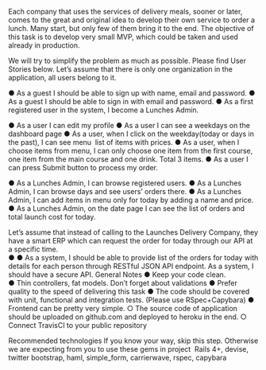 Each company that uses the services of delivery meals, sooner or later, comes to the great and 
original idea to develop their own service to order a lunch. Many start, but only few of them bring 
it to the end. The objective of this task is to develop very small MVP, which could be taken and 
used already in production. 
 
We will try to simplify the problem as much as possible. Please find User Stories below. Let’s 
assume that there is only one organization in the application, all users belong to it. 
 
● As a guest I should be able to sign up with name, email and password. 
● As a guest I should be able to sign in with email and password. 
● As a first registered user in the system, I become a Lunches Admin. 
 
● As a user I can edit my profile 
● As a user I can see a weekdays on the dashboard page 
● As a user, when I click on the weekday(today or days in the past), I can see menu ­ list 
of items with prices. 
● As a user, when I choose items from menu, I can only choose one item from the first 
course, one item from the main course and one drink. Total 3 items. 
● As a user I can press Submit button to process my order. 
 
● As a Lunches Admin, I can browse registered users. 
● As a Lunches Admin, I can browse days and see users’ orders there. 
● As a Lunches Admin, I can add items in menu only for today by adding a name and 
price. 
● As a Lunches Admin, on the date page I can see the list of orders and total launch cost 
for today.  
 
Let’s assume that instead of calling to the Launches Delivery Company, they have a smart ERP 
which can request the order for today through our API at a specific time.  
 ●
●
As a system, I should be able to provide list of the orders for today with details for each 
person through RESTful JSON API endpoint. 
As a system, I should have a secure API. 
General Notes
● Keep your code clean.  
● Thin controllers, fat models. Don’t forget about validations 
● Prefer quality to the speed of delivering this task 
● The code should be covered with unit, functional and integration tests. (Please use 
RSpec+Capybara) 
● Front­end can be pretty very simple. 
○ The source code of application should be uploaded on github.com and deployed to 
heroku in the end. 
○ Connect Travis­CI to your public repository 
 
Recommended technologies
If you know your way, skip this step. ​
Otherwise we are expecting from you to use these gems in 
project ­ Rails 4+, devise, twitter bootstrap, haml, simple_form, carrierwave, rspec, capybara